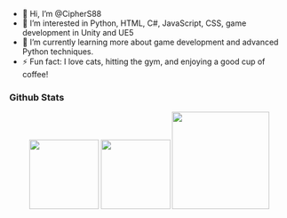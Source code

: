 - 👋 Hi, I’m @CipherS88
- 👀 I’m interested in Python, HTML, C#, JavaScript, CSS, game development in Unity and UE5
- 🌱 I’m currently learning more about game development and advanced Python techniques.
- ⚡ Fun fact: I love cats, hitting the gym, and enjoying a good cup of coffee!
### Github Stats
<div align= "Center">
  <img height="125em" src="https://github-readme-stats.vercel.app/api?username=CipherS88&count_private=true&show_icons=true&theme=ambient_gradient"/>
  <img height="125em" src="https://github-readme-stats.vercel.app/api/top-langs/?username=CipherS88&theme=ambient_gradient&layout=compact&langs_count=6"/>
  <img height="175em" src="https://github-profile-trophy.vercel.app/?username=CipherS88&theme=ambient_gradient&column=7"/>
</div>
